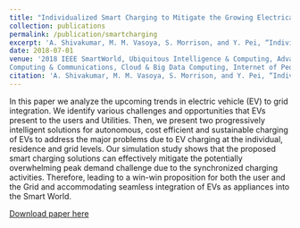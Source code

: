 ```yaml
---
title: "Individualized Smart Charging to Mitigate the Growing Electrical Peak Demand from EVs as Home Appliances"
collection: publications
permalink: /publication/smartcharging
excerpt: 'A. Shivakumar, M. M. Vasoya, S. Morrison, and Y. Pei, “Individualized Smart Charging to Mitigate the Growing Electrical Peak Demand from EVs as Home Appliances”, IEEE Smart World Congress, Guangzhou, China, Oct. 8-12, 2018'
date: 2018-07-01
venue: '2018 IEEE SmartWorld, Ubiquitous Intelligence & Computing, Advanced & Trusted Computing, Scalable
Computing & Communications, Cloud & Big Data Computing, Internet of People and Smart City Innovations'
citation: 'A. Shivakumar, M. M. Vasoya, S. Morrison, and Y. Pei, “Individualized Smart Charging to Mitigate the Growing Electrical Peak Demand from EVs as Home Appliances”, IEEE Smart World Congress, Guangzhou, China, Oct. 8-12, 2018'
---
```

In this paper we analyze the upcoming trends in electric vehicle (EV) to grid integration. We identify various challenges and opportunities that EVs present to the users and Utilities. Then, we present two progressively intelligent solutions for autonomous, cost efficient and sustainable charging of EVs to address the major problems due to EV charging at the individual, residence and grid levels. Our simulation study shows that the proposed smart charging solutions can effectively mitigate the potentially overwhelming peak demand challenge due to the synchronized charging activities. Therefore, leading to a win-win proposition for both the user and the Grid and
accommodating seamless integration of EVs as appliances into the Smart World.

[Download paper here](http://AshutoshShivakumar.github.io/files/smart.pdf)


